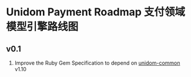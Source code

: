 # Unidom Payment Roadmap 支付领域模型引擎路线图

## v0.1
1. Improve the Ruby Gem Specification to depend on [unidom-common](https://github.com/topbitdu/unidom-common) v1.10
